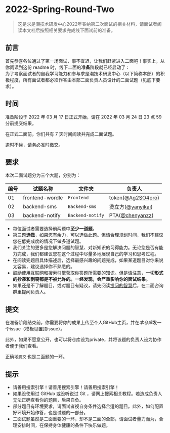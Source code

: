 # 2022-Spring-Round-Two

> 这是求是潮技术研发中心2022年春纳第二次面试的相关材料，请面试者阅读本文档后按照相关要求完成线下面试前的准备。

## 前言

首先恭喜各位通过了第一场面试，事不宜迟，让我们赶紧进入二面吧！事实上，从你阅读到这份 readme 时，线下二面的**准备**阶段就已经启动了：  
为了考察面试者的自我学习能力和参与求是潮技术研发中心（以下简称本部）的积极程度，所有面试者都必须作答由本部二面负责人员设计的二面试题（见底下要求）。

## 时间

准备阶段于 2022 年 03 月 17 日正式开始，请在 2022 年 03 月 24 日 23 点 59 分前提交结果。  

在正式二面前，你们共有 7 天时间阅读并完成二面试题。  

逾时不候，请务必准时缴交。  

## 要求

本次二面试题分为三个大题，分别为：  

| 编号 | 试题名称        | 文件夹    | 负责人                                                     |
| ---- | --------------- | --------- | ---------------------------------------------------------- |
| 01   | frontend-wordle | `Frontend` | token([@Ag2SO4pro](https://github.com/Ag2SO4pro)) |
| 02   | backend-sms     | `Backend-sms` | 烫立方([@yanyikai](https://github.com/yanyikai))           |
| 03   | backend-notify     | `Backend-notify` | PTA([@chenyanzz](https://github.com/chenyanzz))           |


- 每位面试者需要选择前两题中**至少一道题**。 
- 第三题**选做**，如果您有余力，可以选做此题。但请合理规划时间，我们不建议您在低完成度的情况下做多道试题。
- 我们关注的更多是您解决问题的智慧、对新知识的习得能力。无论您是否有能力完成，我们都建议您在这个过程中尽量多地展现自己的学习和思考过程。
- 在阅读完题目具体描述后，选择最感兴趣的问题完成，如果某道题目对你来说太容易，建议选择你不熟悉的。
- 鼓励使用互联网和搜索引擎获取你答题所需要的知识。但是请注意，**一切形式的抄袭和剽窃都是不被允许的。一经发现，会严重影响你的面试结果。**
- 如果还是不了解题目，或对题目有疑议，请先阅读[提问的智慧](https://github.com/FredWe/How-To-Ask-Questions-The-Smart-Way/blob/master/README-zh_CN.md)后，在二面咨询群里提问负责人。

## 提交

在准备阶段结束前，你需要将你的成果上传至个人GitHub主页，并在*本仓库*发一个issue（模板见置顶issue）。  

此外，如果不愿意公开，也可以将仓库设为private，并将该题的负责人设为协作者便于我们查看。

正确地`提交` 也是二面题的一环。

## 提示

- 请善用搜索引擎！请善用搜索引擎！请善用搜索引擎！
- 如果没使用过 GitHub 或没听说过 Git ，请网上搜索相关教程。若造成负责人无法正确查看你的题目，后果自负。
- 部分题目有环境要求，请面试者视自身条件选择合适的题目。此外，如何配置好环境开始作答，也是试题的一部分。
- 二面试题虽然是二面重要的一环，却不是二面的全部，请面试者量力而为，合理安排时间，在保持身体健康的条件下快乐做题。
